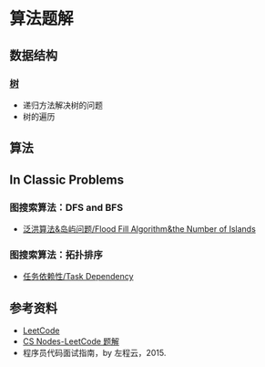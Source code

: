 # 算法题解

## 数据结构

### [树](算法题解/算法题解-树.md) 

- 递归方法解决树的问题
- 树的遍历

## 算法

## In Classic Problems

### 图搜索算法：DFS and BFS

- [泛洪算法&岛屿问题/Flood Fill Algorithm&the Number of Islands](算法题解/算法题解-Flood_Fill&岛屿问题.md)

### 图搜索算法：拓扑排序

- [任务依赖性/Task Dependency](算法题解/算法题解-任务依赖性.md)

## 参考资料

- [LeetCode](https://leetcode.com/)
- [CS Nodes-LeetCode 题解](https://www.cyc2018.xyz/%E7%AE%97%E6%B3%95/Leetcode%20%E9%A2%98%E8%A7%A3/Leetcode%20%E9%A2%98%E8%A7%A3%20-%20%E7%9B%AE%E5%BD%95.html)
- 程序员代码面试指南，by 左程云，2015.
